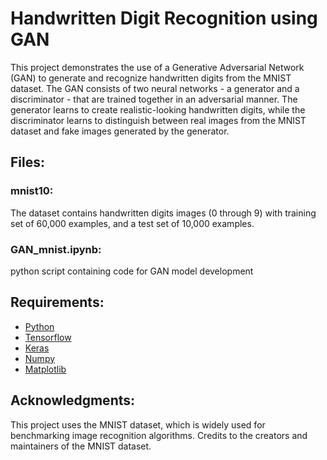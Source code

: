 # Handwritten Digit Recognition using GAN
This project demonstrates the use of a Generative Adversarial Network (GAN) to generate and recognize handwritten digits from the MNIST dataset. The GAN consists of two neural networks - a generator and a discriminator - that are trained together in an adversarial manner. The generator learns to create realistic-looking handwritten digits, while the discriminator learns to distinguish between real images from the MNIST dataset and fake images generated by the generator.

## Files:
### mnist10:
The dataset contains handwritten digits images (0 through 9) with training set of 60,000 examples, and a test set of 10,000 examples.

### GAN_mnist.ipynb: 
python script containing code for GAN model development

## Requirements:
- [Python](https://github.com/python)
- [Tensorflow](https://github.com/tensorflow)
- [Keras](https://github.com/keras)
- [Numpy](https://github.com/numpy)
- [Matplotlib](https://github.com/matplotlib)

## Acknowledgments:
This project uses the MNIST dataset, which is widely used for benchmarking image recognition algorithms. Credits to the creators and maintainers of the MNIST dataset.
